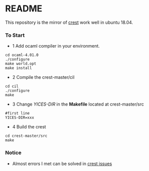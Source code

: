 # README #

This repository is the mirror of [crest](https://github.com/jburnim/crest) work well in ubuntu 18.04.


### To Start ###

* 1 Add ocaml compiler in your environment.

```
cd ocaml-4.01.0
./configure
make world.opt
make install
```

* 2 Compile the crest-master/cil

```
cd cil
./configure
make
```

* 3 Change *YICES-DIR* in the  **Makefile** located at crest-master/src

```
#first line
YICES-DIR=xxx
```

* 4 Build the crest

```
cd crest-master/src
make
```

### Notice ###

* Almost errors I met can be solved in [crest issues](https://github.com/jburnim/crest)
